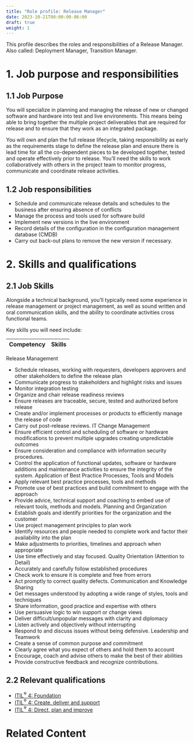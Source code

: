 ```yaml
---
title: "Role profile: Release Manager"
date: 2023-10-21T00:00:00-06:00
draft: true
weight: 1
---
```


This profile describes the roles and responsibilities of a Release Manager. Also called: Deployment Manager, Transition Manager.

# 1. Job purpose and responsibilities
## 1.1 Job Purpose
You will specialize in planning and managing the release of new or changed software and hardware into test and live environments. This means being able to bring together the multiple project deliverables that are required for release and to ensure that they work as an integrated package.

You will own and plan the full release lifecycle, taking responsibility as early as the requirements stage to define the release plan and ensure there is lead time for all the co-dependent pieces to be developed together, tested and operate effectively prior to release. You’ll need the skills to work collaboratively with others in the project team to monitor progress, communicate and coordinate release activities.

## 1.2 Job responsibilities
- Schedule and communicate release details and schedules to the business after ensuring absence of conflicts
- Manage the process and tools used for software build
- Implement new versions in the live environment
- Record details of the configuration in the configuration management database (CMDB)
- Carry out back-out plans to remove the new version if necessary.

# 2. Skills and qualifications
## 2.1 Job Skills
Alongside a technical background, you’ll typically need some experience in release management or project management, as well as sound written and oral communication skills, and the ability to coordinate activities cross functional teams.

Key skills you will need include:

| Competency | Skills |
| - | - |
Release Management
* Schedule releases, working with requesters, developers approvers and other stakeholders to define the release plan
* Communicate progress to stakeholders and highlight risks and issues
* Monitor integration testing
* Organize and chair release readiness reviews
* Ensure releases are traceable, secure, tested and authorized before release
* Create and/or implement processes or products to efficiently manage the release of code
* Carry out post-release reviews.
IT Change Management
* Ensure efficient control and scheduling of software or hardware modifications to prevent multiple upgrades creating unpredictable outcomes
* Ensure consideration and compliance with information security procedures.
* Control the application of functional updates, software or hardware additions and maintenance activities to ensure the integrity of the system.
Application of Best Practice Processes, Tools and Models
* Apply relevant best practice processes, tools and methods
* Promote use of best practices and build commitment to engage with the approach
* Provide advice, technical support and coaching to embed use of relevant tools, methods and models.
Planning and Organization
* Establish goals and identify priorities for the organization and the customer
* Use project management principles to plan work
* Identify resources and people needed to complete work and factor their availability into the plan
* Make adjustments to priorities, timelines and approach when appropriate
* Use time effectively and stay focused.
Quality Orientation (Attention to Detail)
* Accurately and carefully follow established procedures
* Check work to ensure it is complete and free from errors
* Act promptly to correct quality defects.
Communication and Knowledge Sharing
* Get messages understood by adopting a wide range of styles, tools and techniques
* Share information, good practice and expertise with others
* Use persuasive logic to win support or change views
* Deliver difficult/unpopular messages with clarity and diplomacy
* Listen actively and objectively without interrupting
* Respond to and discuss issues without being defensive.
Leadership and Teamwork
* Create a sense of common purpose and commitment
* Clearly agree what you expect of others and hold them to account
* Encourage, coach and advise others to make the best of their abilities
* Provide constructive feedback and recognize contributions.

## 2.2 Relevant qualifications
- [ITIL<sup>®</sup> 4: Foundation](https://www.axelos.com/certifications/itil-service-management/itil-4-foundation)
- [ITIL<sup>®</sup> 4: Create, deliver and support](https://www.axelos.com/certifications/itil-service-management/managing-professional/create-deliver-and-support)
- [ITIL<sup>®</sup> 4: Direct, plan and improve](https://www.axelos.com/certifications/itil-service-management/managing-professional/direct-plan-and-improve)

# Related Content
